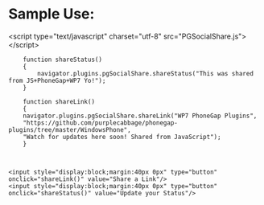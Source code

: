 Sample Use:
===============

&lt;script type="text/javascript" charset="utf-8" src="PGSocialShare.js"&gt;&lt;/script&gt;


        function shareStatus()
        {
            navigator.plugins.pgSocialShare.shareStatus("This was shared from JS+PhoneGap+WP7 Yo!");
        }

        function shareLink()
        {
        navigator.plugins.pgSocialShare.shareLink("WP7 PhoneGap Plugins",
        "https://github.com/purplecabbage/phonegap-plugins/tree/master/WindowsPhone",
        "Watch for updates here soon! Shared from JavaScript");
        }



    <input style="display:block;margin:40px 0px" type="button" onclick="shareLink()" value="Share a Link"/>
    <input style="display:block;margin:40px 0px" type="button" onclick="shareStatus()" value="Update your Status"/>

